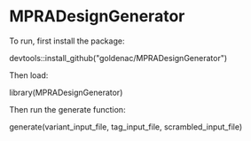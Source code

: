 # MPRADesignGenerator

To run, first install the package:

devtools::install_github("goldenac/MPRADesignGenerator")


Then load:

library(MPRADesignGenerator)


Then run the generate function:

generate(variant_input_file, tag_input_file, scrambled_input_file)
